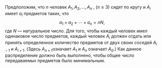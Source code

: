 Предположим, что $n$ человек ${{A}_{1}},{{A}_{2}},\ldots ,{{A}_{n}}$ , $(n\ge 3)$ сидят по кругу и ${{A}_{i}}$  имеет ${{a}_{i}}$ предметов таких, что
	 $$ {{a}_{1}}+{{a}_{2}}+\cdots +{{a}_{n}}=nN, $$ 
где $N$ — натуральное число.  Для того, чтобы каждый человек имел одинаковое число предметов, каждый человек ${{A}_{i}}$  должен отдать или принять определенное количество предметов от двух своих соседей ${{A}_{i-1}}$ и ${{A}_{i+1}}$. (Здесь ${{A}_{n+1}}$означает ${{A}_{1}}$ и ${{A}_{n}}$ означает ${{A}_{0}}$.) Как данное распределение должно быть выполнено, чтобы общее число передаваемых предметов было минимальным.